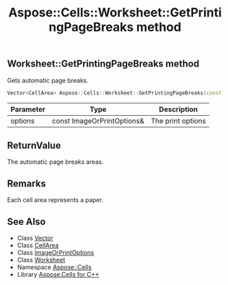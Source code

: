 ﻿---
title: Aspose::Cells::Worksheet::GetPrintingPageBreaks method
linktitle: GetPrintingPageBreaks
second_title: Aspose.Cells for C++ API Reference
description: 'Aspose::Cells::Worksheet::GetPrintingPageBreaks method. Gets automatic page breaks in C++.'
type: docs
weight: 11100
url: /cpp/aspose.cells/worksheet/getprintingpagebreaks/
---
## Worksheet::GetPrintingPageBreaks method


Gets automatic page breaks.

```cpp
Vector<CellArea> Aspose::Cells::Worksheet::GetPrintingPageBreaks(const ImageOrPrintOptions &options)
```


| Parameter | Type | Description |
| --- | --- | --- |
| options | const ImageOrPrintOptions\& | The print options |

## ReturnValue

The automatic page breaks areas.
## Remarks



Each cell area represents a paper. 
## See Also

* Class [Vector](../../vector/)
* Class [CellArea](../../cellarea/)
* Class [ImageOrPrintOptions](../../../aspose.cells.rendering/imageorprintoptions/)
* Class [Worksheet](../)
* Namespace [Aspose::Cells](../../)
* Library [Aspose.Cells for C++](../../../)

